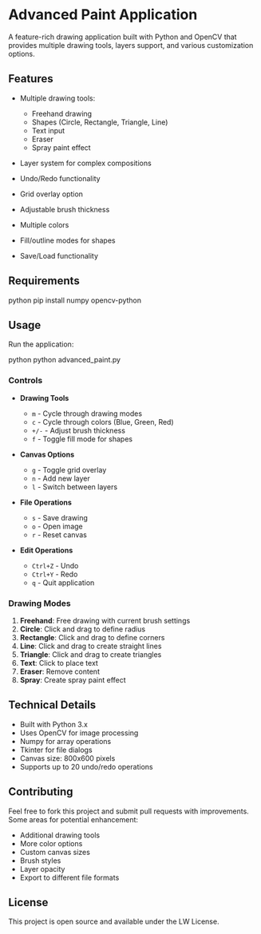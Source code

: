 # Advanced Paint Application

A feature-rich drawing application built with Python and OpenCV that provides multiple drawing tools, layers support, and various customization options.

## Features

- Multiple drawing tools:
  - Freehand drawing
  - Shapes (Circle, Rectangle, Triangle, Line)
  - Text input
  - Eraser
  - Spray paint effect

- Layer system for complex compositions
- Undo/Redo functionality
- Grid overlay option
- Adjustable brush thickness
- Multiple colors
- Fill/outline modes for shapes
- Save/Load functionality

## Requirements
python
pip install numpy opencv-python

## Usage

Run the application:

python
python advanced_paint.py

### Controls

- **Drawing Tools**
  - `m` - Cycle through drawing modes
  - `c` - Cycle through colors (Blue, Green, Red)
  - `+/-` - Adjust brush thickness
  - `f` - Toggle fill mode for shapes

- **Canvas Options**
  - `g` - Toggle grid overlay
  - `n` - Add new layer
  - `l` - Switch between layers

- **File Operations**
  - `s` - Save drawing
  - `o` - Open image
  - `r` - Reset canvas

- **Edit Operations**
  - `Ctrl+Z` - Undo
  - `Ctrl+Y` - Redo
  - `q` - Quit application

### Drawing Modes

1. **Freehand**: Free drawing with current brush settings
2. **Circle**: Click and drag to define radius
3. **Rectangle**: Click and drag to define corners
4. **Line**: Click and drag to create straight lines
5. **Triangle**: Click and drag to create triangles
6. **Text**: Click to place text
7. **Eraser**: Remove content
8. **Spray**: Create spray paint effect

## Technical Details

- Built with Python 3.x
- Uses OpenCV for image processing
- Numpy for array operations
- Tkinter for file dialogs
- Canvas size: 800x600 pixels
- Supports up to 20 undo/redo operations

## Contributing

Feel free to fork this project and submit pull requests with improvements. Some areas for potential enhancement:
- Additional drawing tools
- More color options
- Custom canvas sizes
- Brush styles
- Layer opacity
- Export to different file formats

## License

This project is open source and available under the LW License.
